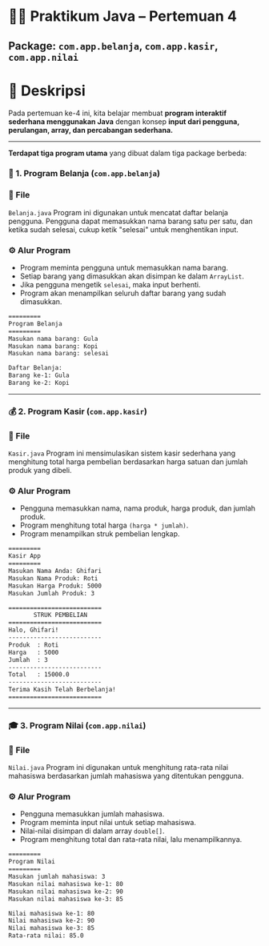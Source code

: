 # 🧑‍💻 Praktikum Java – Pertemuan 4

## Package: `com.app.belanja`, `com.app.kasir`, `com.app.nilai`

# 📘 Deskripsi
Pada pertemuan ke-4 ini, kita belajar membuat **program interaktif sederhana menggunakan Java** dengan konsep **input dari pengguna, perulangan, array, dan percabangan sederhana.**

----

**Terdapat tiga program utama** yang dibuat dalam tiga package berbeda:
### 🛒 1. Program Belanja (`com.app.belanja`)
### 📂 File
`Belanja.java`
Program ini digunakan untuk mencatat daftar belanja pengguna.
Pengguna dapat memasukkan nama barang satu per satu, dan ketika sudah selesai, cukup ketik "selesai" untuk menghentikan input.

### ⚙️ Alur Program
- Program meminta pengguna untuk memasukkan nama barang.
- Setiap barang yang dimasukkan akan disimpan ke dalam `ArrayList`.
- Jika pengguna mengetik `selesai`, maka input berhenti.
- Program akan menampilkan seluruh daftar barang yang sudah dimasukkan.

```bash
=========
Program Belanja
=========
Masukan nama barang: Gula
Masukan nama barang: Kopi
Masukan nama barang: selesai

Daftar Belanja:
Barang ke-1: Gula
Barang ke-2: Kopi

```

----

### 💰 2. Program Kasir (`com.app.kasir`)
### 📂 File
`Kasir.java`
Program ini mensimulasikan sistem kasir sederhana yang menghitung total harga pembelian berdasarkan harga satuan dan jumlah produk yang dibeli.

### ⚙️ Alur Program
- Pengguna memasukkan nama, nama produk, harga produk, dan jumlah produk.
- Program menghitung total harga `(harga * jumlah)`.
- Program menampilkan struk pembelian lengkap.

```bash
=========
Kasir App
=========
Masukan Nama Anda: Ghifari
Masukan Nama Produk: Roti
Masukan Harga Produk: 5000
Masukan Jumlah Produk: 3

==========================
       STRUK PEMBELIAN
==========================
Halo, Ghifari!
--------------------------
Produk  : Roti
Harga   : 5000
Jumlah  : 3
--------------------------
Total   : 15000.0
--------------------------
Terima Kasih Telah Berbelanja!
==========================
```

----

### 🎓 3. Program Nilai (`com.app.nilai`)
### 📂 File
`Nilai.java`
Program ini digunakan untuk menghitung rata-rata nilai mahasiswa berdasarkan jumlah mahasiswa yang ditentukan pengguna.

### ⚙️ Alur Program
- Pengguna memasukkan jumlah mahasiswa.
- Program meminta input nilai untuk setiap mahasiswa.
- Nilai-nilai disimpan di dalam array `double[]`.
- Program menghitung total dan rata-rata nilai, lalu menampilkannya.

```bash
=========
Program Nilai
=========
Masukan jumlah mahasiswa: 3
Masukan nilai mahasiswa ke-1: 80
Masukan nilai mahasiswa ke-2: 90
Masukan nilai mahasiswa ke-3: 85

Nilai mahasiswa ke-1: 80
Nilai mahasiswa ke-2: 90
Nilai mahasiswa ke-3: 85
Rata-rata nilai: 85.0
```